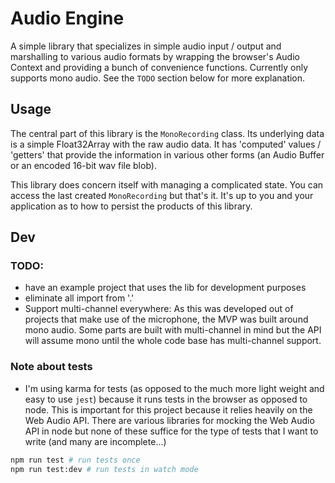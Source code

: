 # Audio Engine

A simple library that specializes in simple audio input / output and marshalling to various audio formats by wrapping the browser's Audio Context and providing a bunch of convenience functions. Currently only supports mono audio. See the `TODO` section below for more explanation.

## Usage

The central part of this library is the `MonoRecording` class. Its underlying data is a simple Float32Array with the raw audio data. It has 'computed' values / 'getters' that provide the information in various other forms (an Audio Buffer or an encoded 16-bit wav file blob).

This library does concern itself with managing a complicated state. You can access the last created `MonoRecording` but that's it. It's up to you and your application as to how to persist the products of this library.

## Dev

### TODO:

- have an example project that uses the lib for development purposes
- eliminate all import from '.'
- Support multi-channel everywhere: As this was developed out of projects that make use of the microphone, the MVP was built around mono audio. Some parts are built with multi-channel in mind but the API will assume mono until the whole code base has multi-channel support.

### Note about tests

- I'm using karma for tests (as opposed to the much more light weight and easy to use `jest`) because it runs tests in the browser as opposed to node. This is important for this project because it relies heavily on the Web Audio API. There are various libraries for mocking the Web Audio API in node but none of these suffice for the type of tests that I want to write (and many are incomplete...)

```bash
npm run test # run tests once
npm run test:dev # run tests in watch mode
```
